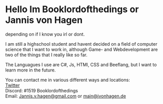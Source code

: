 # Hello Im Booklordofthedings or Jannis von Hagen   
depending on if I know you irl or dont.

I am still a highschool student and havent decided on a field of computer science that I want to work in,
although Game- and Webdevelopment are two of the things that I really like so far.

The Languagues I use are C#, Js, HTMl, CSS and Beeflang, but I want to learn more in the future.

You can contact me in various different ways and locations:  
[Twitter](https://twitter.com/Booklordofthed1)  
Discord: #1519 Booklordofthedings  
Email: Jannis.v.hagen@gmail.com or main@jvonhagen.de
